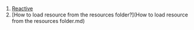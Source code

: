 

1. [Reactive](reactive.md)
1. [How to load resource from the resources folder?](How to load resource from the resources folder.md)
